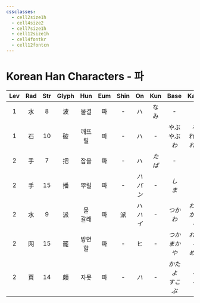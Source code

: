 ```yaml
---
cssclasses:
  - cell2size1h
  - cell4size2
  - cell7size1h
  - cell12size1h
  - cell4fontkr
  - cell12fontcn
---
```


# Korean Han Characters - 파

| Lev | Rad | Str | Glyph | Hun  | Eum | Shin |    On     | Kun  |      Base       |      Kana       | Simp |    Man     |  Can  | Viet |
| :-: | :-: | :-: | :---: | :--: | :-: | :--: | :-------: | :--: | :-------------: | :-------------: | :--: | :--------: | :---: | :--: |
|  1  |  水  |  8  |   波   |  물결  |  파  |  -   |     ハ     |  なみ  |        -        |        -        |  -   |     bō     |  bo1  |  ba  |
|  1  |  石  | 10  |   破   | 깨뜨릴  |  파  |  -   |     ハ     |  -   | やぶ<br>やぶ<br>*わ* | る<br>れる<br>*れる* |  -   |     pò     |  po3  | phá  |
|  2  |  手  |  7  |   把   |  잡을  |  파  |  -   |     ハ     | *たば* |        -        |        -        |  -   |  bǎ<br>bà  | baa2  |  bã  |
|  2  |  手  | 15  |   播   |  뿌릴  |  파  |  -   | *ハ<br>バン* |  -   |    *し<br>ま*     |    *く<br>く*     |  -   |     bō     |  bo3  |  vá  |
|  2  |  水  |  9  |   派   | 물 갈래 |  파  |  派   | ハ<br>*ハイ* |  -   |    *つか<br>わ*    |   *わす<br>かれる*   |  -   |    pài     | paai3 | phái |
|  2  |  网  | 15  |   罷   | 방면할  |  파  |  -   |     ヒ     |  -   | *つか<br>まか<br>や* | *れる<br>る<br>める* |  罢   |  bà<br>ba  | paai3 | phái |
|  2  |  頁  | 14  |   頗   |  자못  |  파  |  -   |    *ハ*    |  -   |  *かたよ<br>すこぶ*   |    *る<br>る*     |  颇   | pō<br>*pǒ* |  po2  | phở  |
